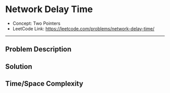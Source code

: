 # Network Delay Time

- Concept: Two Pointers
- LeetCode Link: https://leetcode.com/problems/network-delay-time/

---

## Problem Description

## Solution

## Time/Space Complexity

